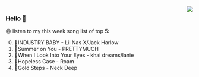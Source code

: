 <img align="right"  src="https://github-readme-stats.vercel.app/api/top-langs/?username=kvnZero" />

### Hello 👋

😄 listen to my this week song list of top 5:

0. 🌈INDUSTRY BABY - Lil Nas X/Jack Harlow
1. 🌈Summer on You - PRETTYMUCH
2. 🌈When I Look Into Your Eyes - khai dreams/lanie
3. 🌈Hopeless Case - Roam
4. 🌈Gold Steps - Neck Deep

